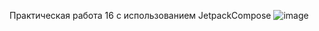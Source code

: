Практическая работа 16 с использованием JetpackCompose
![image](https://github.com/user-attachments/assets/e42719ab-afe6-435d-bedc-051b6a3e0133)
